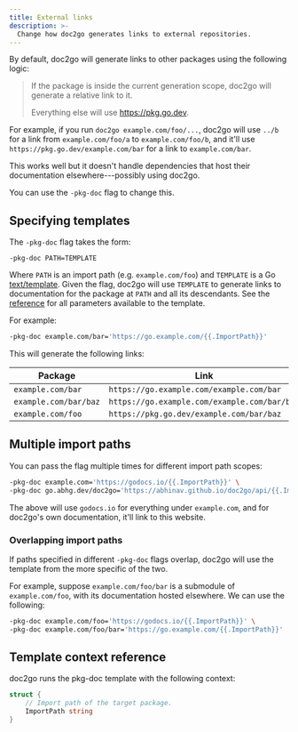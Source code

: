 ```yaml
---
title: External links
description: >-
  Change how doc2go generates links to external repositories.
---
```


By default, doc2go will generate links to other packages
using the following logic:

> If the package is inside the current generation scope,
> doc2go will generate a relative link to it.
>
> Everything else will use <https://pkg.go.dev>.

For example, if you run `doc2go example.com/foo/...`,
doc2go will use `../b` for
a link from `example.com/foo/a` to `example.com/foo/b`,
and it'll use `https://pkg.go.dev/example.com/bar`
for a link to `example.com/bar`.

This works well but it doesn't handle dependencies
that host their documentation elsewhere---possibly using doc2go.

You can use the `-pkg-doc` flag to change this.

## Specifying templates

The `-pkg-doc` flag takes the form:

```
-pkg-doc PATH=TEMPLATE
```

Where `PATH` is an import path (e.g. `example.com/foo`)
and `TEMPLATE` is a Go [text/template](https://pkg.go.dev/text/template).
Given the flag,
doc2go will use `TEMPLATE` to generate links to documentation
for the package at `PATH` and all its descendants.
See the [reference](#template-context-reference)
for all parameters available to the template.

For example:

```bash
-pkg-doc example.com/bar='https://go.example.com/{{.ImportPath}}'
```

This will generate the following links:

  | Package | Link |
  |---------|------|
  | `example.com/bar` | `https://go.example.com/example.com/bar` |
  | `example.com/bar/baz` | `https://go.example.com/example.com/bar/baz` |
  | `example.com/foo` | `https://pkg.go.dev/example.com/bar/baz` |

## Multiple import paths

You can pass the flag multiple times for different import path scopes:

```bash
-pkg-doc example.com='https://godocs.io/{{.ImportPath}}' \
-pkg-doc go.abhg.dev/doc2go='https://abhinav.github.io/doc2go/api/{{.ImportPath}}'
```

The above will use `godocs.io` for everything under `example.com`,
and for doc2go's own documentation, it'll link to this website.

### Overlapping import paths

If paths specified in different `-pkg-doc` flags overlap,
doc2go will use the template from the more specific of the two.

For example, suppose `example.com/foo/bar` is a submodule of `example.com/foo`,
with its documentation hosted elsewhere.
We can use the following:

```bash
-pkg-doc example.com/foo='https://godocs.io/{{.ImportPath}}' \
-pkg-doc example.com/foo/bar='https://go.example.com/{{.ImportPath}}'
```

## Template context reference

doc2go runs the pkg-doc template
with the following context:

```go
struct {
	// Import path of the target package.
	ImportPath string
}
```
